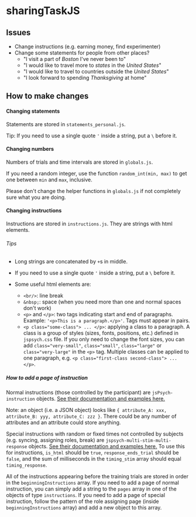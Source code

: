 # sharingTaskJS
Issues
---
- Change instructions (e.g. earning money, find experimenter)
- Change some statements for people from other places?
  - "I visit a part of _Boston_ I've never been to"
  - "I would like to travel more to _states_ in the _United States_"
  - "I would like to travel to countries outside the _United States_"
  - "I look forward to spending _Thanksgiving_ at home"

How to make changes
---
#### Changing statements
Statements are stored in `statements_personal.js`.

Tip: If you need to use a single quote `'` inside a string, put a `\` before it.

#### Changing numbers
Numbers of trials and time intervals are stored in `globals.js`.

If you need a random integer, use the function `random_int(min, max)` to get one between `min` and `max`, inclusive.

Please don't change the helper functions in `globals.js` if not completely sure what you are doing.

#### Changing instructions
Instructions are stored in `instructions.js`. They are strings with html elements.

###### Tips
- Long strings are concatenated by `+`s in middle.

- If you need to use a single quote `'` inside a string, put a `\` before it.

- Some useful html elements are:
  - `<br/>`: line break
  - `&nbsp;`: space (when you need more than one and normal spaces don't work)
  - `<p>` and `</p>`: two tags indicating start and end of paragraphs. Example: `'<p>This is a paragraph.</p>'`. Tags must appear in pairs.
  - `<p class="some-class"> ... </p>`: applying a class to a paragraph. A class is a group of styles (sizes, fonts, positions, etc.) defined in `jspsych.css` file. If you only need to change the font sizes, you can add `class="very-small"`, `class="small"`, `class="large"` or `class="very-large"` in the `<p>` tag. Multiple classes can be applied to one paragraph, e.g. `<p class="first-class second-class"> ... </p>`.

##### How to add a page of instruction
Normal instructions (those controlled by the participant) are `jsPsych-instruction` objects. [See their documentation and examples here.](http://docs.jspsych.org/plugins/jspsych-instructions/)

Note: an object (i.e. a JSON object) looks like `{ attribute_A: xxx, attribute_B: yyy, attribute_C: zzz }`. There could be any number of attributes and an attribute could store anything.

Special instructions with random or fixed times not controlled by subjects (e.g. syncing, assigning roles, break) are `jspsych-multi-stim-multi-response` objects. [See their documentation and examples here.](http://docs.jspsych.org/plugins/jspsych-multi-stim-multi-response/) To use this for instructions, `is_html` should be `true`, `response_ends_trial` should be `false`, and the sum of milliseconds in the `timing_stim` array should equal `timing_response`.

All of the instructions appearing before the training trials are stored in order in the `beginningInstructions` array. If you need to add a page of normal instruction, you can simply add a string to the `pages` array in one of the objects of type `instructions`. If you need to add a page of special instruction, follow the pattern of the role assigning page (inside `beginningInstructions` array) and add a new object to this array.
